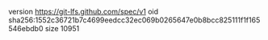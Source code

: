 version https://git-lfs.github.com/spec/v1
oid sha256:1552c36721b7c4699eedcc32ec069b0265647e0b8bcc825111f1f165546ebdb0
size 10951

